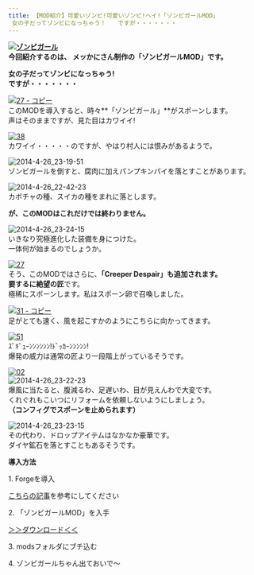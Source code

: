 ```yaml
---
title: 【MOD紹介】可愛いゾンビ!可愛いゾンビ!ヘイ!「ゾンビガールMOD」
 女の子だってゾンビになっちゃう！　　ですが・・・・・・・
---
```


**[![ゾンビガール](https://cdn-ak.f.st-hatena.com/images/fotolife/s/sasigume/20210208/20210208155843.png)](#b/f/bf5c7822.png "ゾンビガール")  
今回紹介するのは、 メッかにさん制作の「ゾンビガールMOD」です。**

**女の子だってゾンビになっちゃう! 　　  
ですが・・・・・・・** 

[![27 - コピー](https://cdn-ak.f.st-hatena.com/images/fotolife/s/sasigume/20210208/20210208164801.png)](#e/5/e5f6c01a.png "27 - コピー")  
このMODを導入すると、時々**「ゾンビガール」**がスポーンします。  
声はそのままですが、見た目はカワイイ!

[![38](https://cdn-ak.f.st-hatena.com/images/fotolife/s/sasigume/20210208/20210208163121.png)](#e/1/e1ed92f5.png "38")  
カワイイ・・・・・のですが、やはり村人には恨みがあるようで。

![2014-4-26_23-19-51](https://cdn-ak.f.st-hatena.com/images/fotolife/s/sasigume/20210208/20210208133650.jpg)  
ゾンビガールを倒すと、腐肉に加えパンプキンパイを落とすことがあります。

![2014-4-26_22-42-23](https://cdn-ak.f.st-hatena.com/images/fotolife/s/sasigume/20210208/20210208125711.jpg)  
カボチャの種、スイカの種をまれに落とします。

**が、このMODはこれだけでは終わりません。**

![2014-4-26_23-24-15](https://cdn-ak.f.st-hatena.com/images/fotolife/s/sasigume/20210208/20210208125528.jpg)  
いきなり究極進化した装備を身につけた。  
一体何が始まるのでしょうか。

[![27](https://cdn-ak.f.st-hatena.com/images/fotolife/s/sasigume/20210208/20210208162937.png)](#d/f/df94146f.png "27")  
そう、このMODではさらに、**「Creeper Despair」**も追加されます。  
要するに**絶望の匠**です。  
極稀にスポーンします。私はスポーン卵で召喚しました。

[![31 - コピー](https://cdn-ak.f.st-hatena.com/images/fotolife/s/sasigume/20210208/20210208130530.png)](#1/3/13d96325.png "31 - コピー")  
足がとても速く、風を起こすかのようにこちらに向かってきます。

[![51](https://cdn-ak.f.st-hatena.com/images/fotolife/s/sasigume/20210208/20210208135825.png)](#4/e/4e0f7380.png "51")  
ｽﾞｷﾞｭｰﾝﾝﾝﾝﾝﾝ!ﾄﾞｯｶｰﾝﾝﾝﾝﾝ!  
爆発の威力は通常の匠より一段階上がっているそうです。

[![02](https://cdn-ak.f.st-hatena.com/images/fotolife/s/sasigume/20210208/20210208154617.png)](#b/2/b2cc5b5a.png "02")  
![2014-4-26_23-22-23](https://cdn-ak.f.st-hatena.com/images/fotolife/s/sasigume/20210208/20210208160941.jpg)  
爆風に当たると、腹減るわ、足遅いわ、目が見えんわで大変です。  
くれぐれもこいつにリフォームを依頼しないようにしましょう。  
**（コンフィグでスポーンを止められます）**

![2014-4-26_23-23-15](https://cdn-ak.f.st-hatena.com/images/fotolife/s/sasigume/20210208/20210208130711.jpg)  
その代わり、ドロップアイテムはなかなか豪華です。  
ダイヤ鉱石を落とすこともあるそうです。

**導入方法**

1\. Forgeを導入

[こちらの記事](/new-way-to-install-mod/)を参考にしてください

2\. 「ゾンビガールMOD」を入手

[＞＞ダウンロード＜＜](http://forum.minecraftuser.jp/viewtopic.php?f=13&t=19786&p=171968#p171968)

3\. modsフォルダにブチ込む

4\. ゾンビガールちゃん出ておいで～
